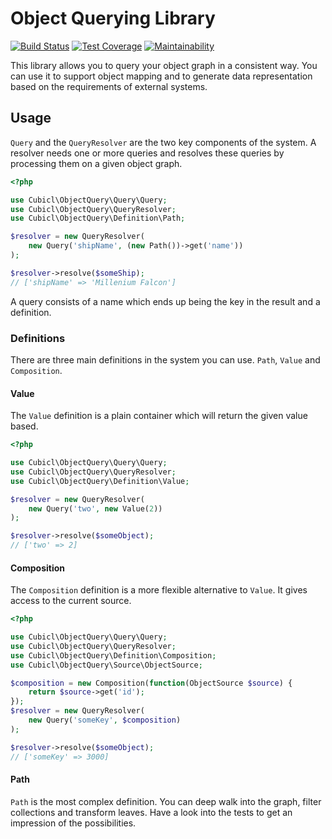 Object Querying Library
=======================

[![Build Status](https://travis-ci.org/1blankz7/php-object-query.svg?branch=master)](https://travis-ci.org/1blankz7/php-object-query)
[![Test Coverage](https://api.codeclimate.com/v1/badges/7a8ca049f3de48523339/test_coverage)](https://codeclimate.com/github/1blankz7/php-object-query/test_coverage)
[![Maintainability](https://api.codeclimate.com/v1/badges/7a8ca049f3de48523339/maintainability)](https://codeclimate.com/github/1blankz7/php-object-query/maintainability)

This library allows you to query your object graph in a consistent way.
You can use it to support object mapping and to generate data representation
based on the requirements of external systems.

## Usage

`Query` and the `QueryResolver` are the two key components of the system. A
resolver needs one or more queries and resolves these queries by processing
them on a given object graph.

```php
<?php

use Cubicl\ObjectQuery\Query\Query;
use Cubicl\ObjectQuery\QueryResolver;
use Cubicl\ObjectQuery\Definition\Path;

$resolver = new QueryResolver(
    new Query('shipName', (new Path())->get('name'))
);

$resolver->resolve($someShip);
// ['shipName' => 'Millenium Falcon']
```

A query consists of a name which ends up being the key in the result and a
definition.

### Definitions

There are three main definitions in the system you can use. `Path`, `Value` and
`Composition`.

#### Value

The `Value` definition is a plain container which will return the given value
based.

```php
<?php

use Cubicl\ObjectQuery\Query\Query;
use Cubicl\ObjectQuery\QueryResolver;
use Cubicl\ObjectQuery\Definition\Value;

$resolver = new QueryResolver(
    new Query('two', new Value(2))
);

$resolver->resolve($someObject);
// ['two' => 2]
```

#### Composition

The `Composition` definition is a more flexible alternative to `Value`. It
gives access to the current source.

```php
<?php

use Cubicl\ObjectQuery\Query\Query;
use Cubicl\ObjectQuery\QueryResolver;
use Cubicl\ObjectQuery\Definition\Composition;
use Cubicl\ObjectQuery\Source\ObjectSource;

$composition = new Composition(function(ObjectSource $source) {
    return $source->get('id');
});
$resolver = new QueryResolver(
    new Query('someKey', $composition)
);

$resolver->resolve($someObject);
// ['someKey' => 3000]
```

#### Path

`Path` is the most complex definition. You can deep walk into the graph, filter
collections and transform leaves. Have a look into the tests to get an
impression of the possibilities.
